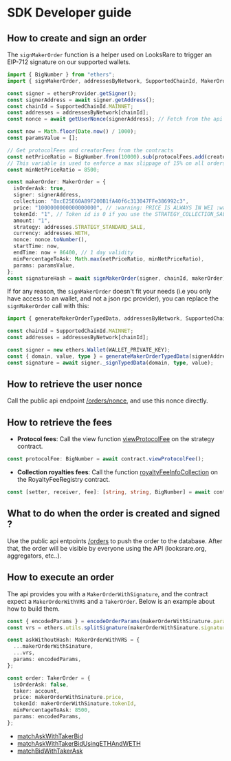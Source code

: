 # SDK Developer guide

## How to create and sign an order

The `signMakerOrder` function is a helper used on LooksRare to trigger an EIP-712 signature on our supported wallets.

```ts
import { BigNumber } from "ethers";
import { signMakerOrder, addressesByNetwork, SupportedChainId, MakerOrder } from "@looksrare/sdk";

const signer = ethersProvider.getSigner();
const signerAddress = await signer.getAddress();
const chainId = SupportedChainId.MAINNET;
const addresses = addressesByNetwork[chainId];
const nonce = await getUserNonce(signerAddress); // Fetch from the api

const now = Math.floor(Date.now() / 1000);
const paramsValue = [];

// Get protocolFees and creatorFees from the contracts
const netPriceRatio = BigNumber.from(10000).sub(protocolFees.add(creatorFees)).toNumber();
// This variable is used to enforce a max slippage of 15% on all orders, if a collection change the fees to be >15%, the order will become invalid
const minNetPriceRatio = 8500;

const makerOrder: MakerOrder = {
  isOrderAsk: true,
  signer: signerAddress,
  collection: "0xcE25E60A89F200B1fA40f6c313047FFe386992c3",
  price: "1000000000000000000", // :warning: PRICE IS ALWAYS IN WEI :warning:
  tokenId: "1", // Token id is 0 if you use the STRATEGY_COLLECTION_SALE strategy
  amount: "1",
  strategy: addresses.STRATEGY_STANDARD_SALE,
  currency: addresses.WETH,
  nonce: nonce.toNumber(),
  startTime: now,
  endTime: now + 86400, // 1 day validity
  minPercentageToAsk: Math.max(netPriceRatio, minNetPriceRatio),
  params: paramsValue,
};
const signatureHash = await signMakerOrder(signer, chainId, makerOrder);
```

If for any reason, the `signMakerOrder` doesn't fit your needs (i.e you only have access to an wallet, and not a json rpc provider), you can replace the `signMakerOrder` call with this:

```ts
import { generateMakerOrderTypedData, addressesByNetwork, SupportedChainId } from "@looksrare/sdk";

const chainId = SupportedChainId.MAINNET;
const addresses = addressesByNetwork[chainId];

const signer = new ethers.Wallet(WALLET_PRIVATE_KEY);
const { domain, value, type } = generateMakerOrderTypedData(signerAddress, chainId, makerOrder);
const signature = await signer._signTypedData(domain, type, value);
```

## How to retrieve the user nonce

Call the public api endpoint [/orders/nonce](https://looksrare.github.io/api-docs/#/Orders/OrderController.getOrderNonce), and use this nonce directly.

## How to retrieve the fees

- **Protocol fees**: Call the view function [viewProtocolFee](https://github.com/LooksRare/looksrare-sdk/blob/master/src/abis/IExecutionStrategy.json#L300) on the strategy contract.

```ts
const protocolFee: BigNumber = await contract.viewProtocolFee();
```

- **Collection royalties fees**: Call the function [royaltyFeeInfoCollection](https://github.com/LooksRare/looksrare-sdk/blob/master/src/abis/RoyaltyFeeRegistry.json#L104) on the RoyaltyFeeRegistry contract.

```ts
const [setter, receiver, fee]: [string, string, BigNumber] = await contract.royaltyFeeInfoCollection(collectionAddress);
```

## What to do when the order is created and signed ?

Use the public api entpoints [/orders](https://looksrare.github.io/api-docs/#/Orders/OrderController.createOrder) to push the order to the database. After that, the order will be visible by everyone using the API (looksrare.org, aggregators, etc..).

## How to execute an order

The api provides you with a `MakerOrderWithSignature`, and the contract expect a `MakerOrderWithVRS` and a `TakerOrder`.
Below is an example about how to build them.

```ts
const { encodedParams } = encodeOrderParams(makerOrderWithSinature.params);
const vrs = ethers.utils.splitSignature(makerOrderWithSinature.signature);

const askWithoutHash: MakerOrderWithVRS = {
  ...makerOrderWithSinature,
  ...vrs,
  params: encodedParams,
};

const order: TakerOrder = {
  isOrderAsk: false,
  taker: account,
  price: makerOrderWithSinature.price,
  tokenId: makerOrderWithSinature.tokenId,
  minPercentageToAsk: 8500,
  params: encodedParams,
};
```

- [matchAskWithTakerBid](https://docs.looksrare.org/developers/exchange/LooksRareExchange#matchaskwithtakerbid)
- [matchAskWithTakerBidUsingETHAndWETH](https://docs.looksrare.org/developers/exchange/LooksRareExchange#matchaskwithtakerbidusingethandweth)
- [matchBidWithTakerAsk](https://docs.looksrare.org/developers/exchange/LooksRareExchange#matchbidwithtakerask)
